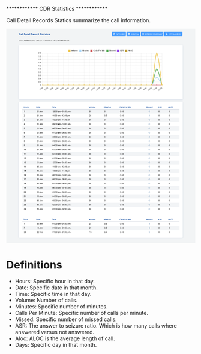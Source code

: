 \*\*\*\*\*\*\*\*\*\*\*\* CDR Statistics \*\*\*\*\*\*\*\*\*\*\*\*

Call Detail Records Statics summarize the call information.

![image](../_static/images/Status/cdr_statistics/fusionpbx_call_detail_record_statistics.png)

# Definitions

-   Hours: Specific hour in that day.
-   Date: Specific date in that month.
-   Time: Specific time in that day.
-   Volume: Number of calls.
-   Minutes: Specific number of minutes.
-   Calls Per Minute: Specific number of calls per minute.
-   Missed: Specific number of missed calls.
-   ASR: The answer to seizure ratio. Which is how many calls where
    answered versus not answered.
-   Aloc: ALOC is the average length of call.
-   Days: Specific day in that month.

